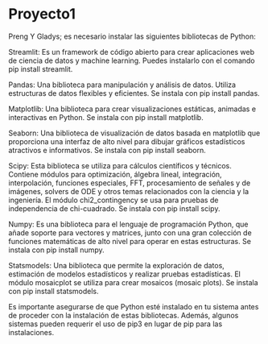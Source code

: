 # Proyecto1
Preng Y Gladys; es necesario instalar las siguientes bibliotecas de Python:

Streamlit: Es un framework de código abierto para crear aplicaciones web de ciencia de datos y machine learning. Puedes instalarlo con el comando pip install streamlit.

Pandas: Una biblioteca para manipulación y análisis de datos. Utiliza estructuras de datos flexibles y eficientes. Se instala con pip install pandas.

Matplotlib: Una biblioteca para crear visualizaciones estáticas, animadas e interactivas en Python. Se instala con pip install matplotlib.

Seaborn: Una biblioteca de visualización de datos basada en matplotlib que proporciona una interfaz de alto nivel para dibujar gráficos estadísticos atractivos e informativos. Se instala con pip install seaborn.

Scipy: Esta biblioteca se utiliza para cálculos científicos y técnicos. Contiene módulos para optimización, álgebra lineal, integración, interpolación, funciones especiales, FFT, procesamiento de señales y de imágenes, solvers de ODE y otros temas relacionados con la ciencia y la ingeniería. El módulo chi2_contingency se usa para pruebas de independencia de chi-cuadrado. Se instala con pip install scipy.

Numpy: Es una biblioteca para el lenguaje de programación Python, que añade soporte para vectores y matrices, junto con una gran colección de funciones matemáticas de alto nivel para operar en estas estructuras. Se instala con pip install numpy.

Statsmodels: Una biblioteca que permite la exploración de datos, estimación de modelos estadísticos y realizar pruebas estadísticas. El módulo mosaicplot se utiliza para crear mosaicos (mosaic plots). Se instala con pip install statsmodels.

Es importante asegurarse de que Python esté instalado en tu sistema antes de proceder con la instalación de estas bibliotecas. Además, algunos sistemas pueden requerir el uso de pip3 en lugar de pip para las instalaciones.
